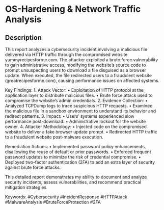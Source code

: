 # OS-Hardening & Network Traffic Analysis

<h2>Description</h2>
This report analyzes a cybersecurity incident involving a malicious file delivered via HTTP traffic through the compromised website yummyrecipesforme.com. The attacker exploited a brute force vulnerability to gain administrative access, modifying the website’s source code to prompt unsuspecting users to download a file disguised as a browser update. When executed, the file redirected users to a fraudulent website (greatrecipesforme.com), causing performance issues on affected systems.

Key Findings:
	1.	Attack Vector:
	•	Exploitation of HTTP protocol at the application layer to distribute malicious files.
	•	Brute force attack used to compromise the website’s admin credentials.
	2.	Evidence Collection:
	•	Analyzed TCPDump logs to trace suspicious HTTP requests.
	•	Examined the malicious file in a sandbox environment to understand its behavior and redirect patterns.
	3.	Impact:
	•	Users’ systems experienced slow performance post-download.
	•	Administrative lockout for the website owner.
	4.	Attacker Methodology:
	•	Injected code on the compromised website to deliver a fake browser update prompt.
	•	Redirected HTTP traffic to a fraudulent website post-malware execution.

 Remediation Actions:
	•	Implemented password policy enhancements, disallowing the reuse of default or prior passwords.
	•	Enforced frequent password updates to minimize the risk of credential compromise.
	•	Deployed two-factor authentication (2FA) to add an extra layer of security against brute force attacks.

 This detailed report demonstrates my ability to document and analyze security incidents, assess vulnerabilities, and recommend practical mitigation strategies.

Keywords: #Cybersecurity #IncidentResponse #HTTPAttack #MalwareAnalysis #BruteForceProtection #2FA
<br />
